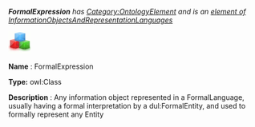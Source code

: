 ___FormalExpression__ 
 has
 [Category:OntologyElement](../../Category/OntologyElement "Category:OntologyElement") 
 and is an
 [element of](../../Property/ElementOf "Property:ElementOf") 
[InformationObjectsAndRepresentationLanguages](../../Submissions/InformationObjectsAndRepresentationLanguages "Submissions:InformationObjectsAndRepresentationLanguages")_




  





[![Class](../public/images/thumb/2/27/Class.gif/45px-Class.gif)](../../Image/Class.gif "Class")


__Name__ 
 : FormalExpression
 



__Type:__ 
 owl:Class
 



__Description__ 
 : Any information object represented in a FormalLanguage, usually having a formal interpretation by a dul:FormalEntity, and used to formally represent any Entity